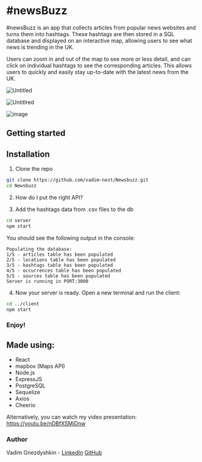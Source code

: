 # #newsBuzz

#newsBuzz is an app that collects articles from popular news websites and turns them into hashtags. These hashtags are then stored in a SQL database and displayed on an interactive map, allowing users to see what news is trending in the UK.

Users can zoom in and out of the map to see more or less detail, and can click on individual hashtags to see the corresponding articles. This allows users to quickly and easily stay up-to-date with the latest news from the UK.

![Untitled](https://user-images.githubusercontent.com/54317800/207690300-a155a4a1-eeb6-430d-8700-df4c5a210054.png)

![Untitlred](https://user-images.githubusercontent.com/54317800/207690343-d51212d6-3987-4261-a591-c6c187318319.png)

![image](https://user-images.githubusercontent.com/54317800/207690108-5fe67131-f12a-4379-9dbe-c7a6479e6550.png)

## Getting started

## Installation
1. Clone the repo
```bash
git clone https://github.com/vadim-nest/Newsbuzz.git
cd Newsbuzz
```

2. How do I put the right API?

3. Add the hashtags data from .csv files to the db
```bash
cd server
npm start
```

You should see the following output in the console:
```
Populating the database:
1/5 - articles table has been populated
2/5 - locations table has been populated
3/5 - hashtags table has been populated
4/5 - occurrences table has been populated
5/5 - sources table has been populated
Server is running in PORT:3000
```

4. Now your server is ready. Open a new terminal and run the client:
```bash
cd ../client
npm start
```

### Enjoy!

## Made using:
-  React
-  mapbox (Maps API)
-  Node.js
-  ExpressJS
-  PostgreSQL
-  Sequelize
-  Axios
-  Cheerio

Alternatively, you can watch my video presentation:
https://youtu.be/nDBfXSMiDnw

### Author
Vadim Gnezdyshkin - [LinkedIn](https://www.linkedin.com/in/vadim-nest/) [GitHub](https://github.com/vadim-nest)
